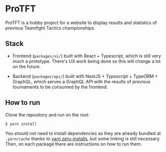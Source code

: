 # ProTFT

ProTFT is a hobby project for a website to display results and statistics of previous Teamfight Tactics championships.

## Stack

- Frontend (`packages/ui/`) built with React + Typescript, which is still very much a prototype. There's UX work being done so this will change a lot on the future.

- Backend (`packages/api/`) built with NestJS + Typescript + TypeORM + GraphQL, which serves a GraphQL API with the results of previous tournaments to be consumed by the frontend.

## How to run

Clone the repository and run on the root:

```bash
$ yarn install
```

 You should not need to install dependencies as they are already bundled at `.yarn/cache` thanks to [yarn zero-installs](https://yarnpkg.com/features/zero-installs), but some linking is still necessary. Then, on each package there are instructions on how to run them.
